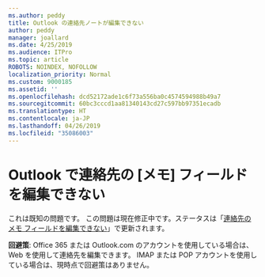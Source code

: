 ```yaml
---
ms.author: peddy
title: Outlook の連絡先ノートが編集できない
author: peddy
manager: joallard
ms.date: 4/25/2019
ms.audience: ITPro
ms.topic: article
ROBOTS: NOINDEX, NOFOLLOW
localization_priority: Normal
ms.custom: 9000185
ms.assetid: ''
ms.openlocfilehash: dcd52172ade1c6f73a556ba0c4574594988b49a7
ms.sourcegitcommit: 60bc3cccd1aa81340143cd27c597bb97351ecadb
ms.translationtype: HT
ms.contentlocale: ja-JP
ms.lasthandoff: 04/26/2019
ms.locfileid: "35086003"
---
```

# <a name="cant-edit-the-notes-field-for-a-contact-in-outlook"></a>Outlook で連絡先の [メモ] フィールドを編集できない
これは既知の問題です。 この問題は現在修正中です。ステータスは「[連絡先のメモ フィールドを編集できない](https://support.office.com/article/fb8394ce-04ce-48b5-bae4-be46f77f10fe)」で更新されます。

**回避策**: Office 365 または Outlook.com のアカウントを使用している場合は、Web を使用して連絡先を編集できます。 IMAP または POP アカウントを使用している場合は、現時点で回避策はありません。